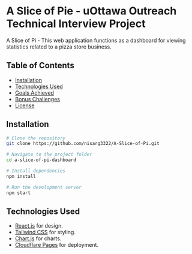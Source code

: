 # A Slice of Pie - uOttawa Outreach Technical Interview Project

A Slice of Pi - This web application functions as a dashboard for viewing statistics related to a pizza store business.

## Table of Contents

- [Installation](#installation)
- [Technologies Used](#technologies-used)
- [Goals Achieved](#goals-achieved)
- [Bonus Challenges](#bonus-challenges)
- [License](#license)

## Installation

```bash
# Clone the repository
git clone https://github.com/nisarg3322/A-Slice-of-Pi.git

# Navigate to the project folder
cd a-slice-of-pi-dashboard

# Install dependencies
npm install

# Run the development server
npm start
```

## Technologies Used

- [React.js](https://react.dev/) for design.
- [Tailwind CSS](https://tailwindcss.com/) for styling.
- [Chart.js](https://www.chartjs.org/) for charts.
- [Cloudflare Pages](https://pages.cloudflare.com/) for deployment.
